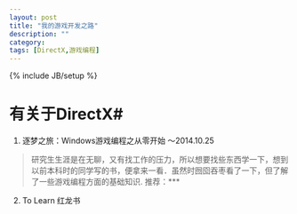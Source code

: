 ```yaml
---
layout: post
title: "我的游戏开发之路"
description: ""
category: 
tags: [DirectX,游戏编程]
---
```

{% include JB/setup %}
# 有关于DirectX#
1. 逐梦之旅：Windows游戏编程之从零开始
～2014.10.25
> 研究生生涯是在无聊，又有找工作的压力，所以想要找些东西学一下，想到以前本科时的同学写的书，便拿来一看．虽然时囫囵吞枣看了一下，但了解了一些游戏编程方面的基础知识.
推荐：***
2. To Learn 红龙书
